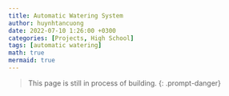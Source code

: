 ```yaml
---
title: Automatic Watering System
author: huynhtancuong
date: 2022-07-10 1:26:00 +0300
categories: [Projects, High School]
tags: [automatic watering]
math: true
mermaid: true
---
```


> This page is still in process of building.
{: .prompt-danger}